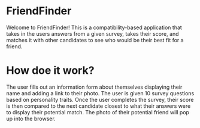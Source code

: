 # FriendFinder
Welcome to FriendFinder! This is a compatibility-based application that takes in the users answers from a given survey, takes their score, and matches it with other candidates to see who would be their best fit for a friend.

# How doe it work?
The user fills out an information form about themselves displaying their name and adding a link to their photo. The user is given 10 survey questions based on personality traits. Once the user completes the survey, their score is then compared to the next candidate closest to what their answers were to display their potential match. The photo of their potential friend will pop up into the browser.
